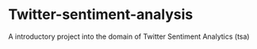 # Twitter-sentiment-analysis
A introductory project into the domain of Twitter Sentiment Analytics (tsa) 
